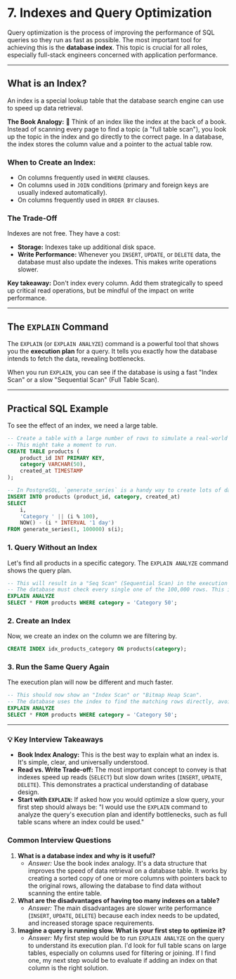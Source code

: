 # 7. Indexes and Query Optimization

Query optimization is the process of improving the performance of SQL queries so they run as fast as possible. The most important tool for achieving this is the **database index**. This topic is crucial for all roles, especially full-stack engineers concerned with application performance.

---

## What is an Index?

An index is a special lookup table that the database search engine can use to speed up data retrieval.

**The Book Analogy:** 📖 Think of an index like the index at the back of a book. Instead of scanning every page to find a topic (a "full table scan"), you look up the topic in the index and go directly to the correct page. In a database, the index stores the column value and a pointer to the actual table row.



### When to Create an Index:
* On columns frequently used in `WHERE` clauses.
* On columns used in `JOIN` conditions (primary and foreign keys are usually indexed automatically).
* On columns frequently used in `ORDER BY` clauses.

### The Trade-Off
Indexes are not free. They have a cost:
* **Storage:** Indexes take up additional disk space.
* **Write Performance:** Whenever you `INSERT`, `UPDATE`, or `DELETE` data, the database must also update the indexes. This makes write operations slower.

**Key takeaway:** Don't index every column. Add them strategically to speed up critical read operations, but be mindful of the impact on write performance.

---

## The `EXPLAIN` Command

The `EXPLAIN` (or `EXPLAIN ANALYZE`) command is a powerful tool that shows you the **execution plan** for a query. It tells you exactly how the database intends to fetch the data, revealing bottlenecks.

When you run `EXPLAIN`, you can see if the database is using a fast "Index Scan" or a slow "Sequential Scan" (Full Table Scan).

---

## Practical SQL Example

To see the effect of an index, we need a large table.

```sql
-- Create a table with a large number of rows to simulate a real-world scenario.
-- This might take a moment to run.
CREATE TABLE products (
    product_id INT PRIMARY KEY,
    category VARCHAR(50),
    created_at TIMESTAMP
);

-- In PostgreSQL, `generate_series` is a handy way to create lots of data.
INSERT INTO products (product_id, category, created_at)
SELECT
    i,
    'Category ' || (i % 100),
    NOW() - (i * INTERVAL '1 day')
FROM generate_series(1, 100000) s(i);
```

### 1. Query Without an Index
Let's find all products in a specific category. The `EXPLAIN ANALYZE` command shows the query plan.

```sql
-- This will result in a "Seq Scan" (Sequential Scan) in the execution plan.
-- The database must check every single one of the 100,000 rows. This is slow.
EXPLAIN ANALYZE
SELECT * FROM products WHERE category = 'Category 50';
```

### 2. Create an Index
Now, we create an index on the column we are filtering by.

```sql
CREATE INDEX idx_products_category ON products(category);
```

### 3. Run the Same Query Again
The execution plan will now be different and much faster.

```sql
-- This should now show an "Index Scan" or "Bitmap Heap Scan".
-- The database uses the index to find the matching rows directly, avoiding a full table scan.
EXPLAIN ANALYZE
SELECT * FROM products WHERE category = 'Category 50';
```

---

### 💡 Key Interview Takeaways

* **Book Index Analogy:** This is the best way to explain what an index is. It's simple, clear, and universally understood.
* **Read vs. Write Trade-off:** The most important concept to convey is that indexes speed up reads (`SELECT`) but slow down writes (`INSERT`, `UPDATE`, `DELETE`). This demonstrates a practical understanding of database design.
* **Start with `EXPLAIN`:** If asked how you would optimize a slow query, your first step should always be: "I would use the `EXPLAIN` command to analyze the query's execution plan and identify bottlenecks, such as full table scans where an index could be used."

### Common Interview Questions

1.  **What is a database index and why is it useful?**
    * *Answer:* Use the book index analogy. It's a data structure that improves the speed of data retrieval on a database table. It works by creating a sorted copy of one or more columns with pointers back to the original rows, allowing the database to find data without scanning the entire table.
2.  **What are the disadvantages of having too many indexes on a table?**
    * *Answer:* The main disadvantages are slower write performance (`INSERT`, `UPDATE`, `DELETE`) because each index needs to be updated, and increased storage space requirements.
3.  **Imagine a query is running slow. What is your first step to optimize it?**
    * *Answer:* My first step would be to run `EXPLAIN ANALYZE` on the query to understand its execution plan. I'd look for full table scans on large tables, especially on columns used for filtering or joining. If I find one, my next step would be to evaluate if adding an index on that column is the right solution.